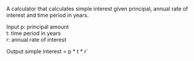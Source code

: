 A calculator that calculates simple interest given principal, annual rate of interest and time period in years.

Input
  p: principal amount  
  t: time period in years  
  r: annual rate of interest

Output
simple interest = p * t * r`
